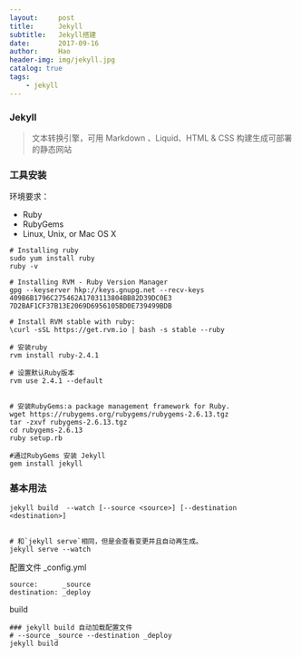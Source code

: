 ```yaml
---
layout:     post
title:      Jekyll
subtitle:   Jekyll搭建
date:       2017-09-16
author:     Hao
header-img: img/jekyll.jpg
catalog: true
tags:
    - jekyll
---
```

### Jekyll
> 文本转换引擎，可用 Markdown 、Liquid、HTML & CSS 构建生成可部署的静态网站


### 工具安装

环境要求：
- Ruby
- RubyGems
- Linux, Unix, or Mac OS X


```
# Installing ruby
sudo yum install ruby
ruby -v

# Installing RVM - Ruby Version Manager
gpg --keyserver hkp://keys.gnupg.net --recv-keys 409B6B1796C275462A1703113804BB82D39DC0E3 7D2BAF1CF37B13E2069D6956105BD0E739499BDB

# Install RVM stable with ruby:
\curl -sSL https://get.rvm.io | bash -s stable --ruby

# 安装ruby
rvm install ruby-2.4.1

# 设置默认Ruby版本
rvm use 2.4.1 --default


# 安装RubyGems:a package management framework for Ruby.
wget https://rubygems.org/rubygems/rubygems-2.6.13.tgz
tar -zxvf rubygems-2.6.13.tgz
cd rubygems-2.6.13
ruby setup.rb

#通过RubyGems 安装 Jekyll
gem install jekyll

```

### 基本用法

```
jekyll build  --watch [--source <source>] [--destination <destination>]


# 和`jekyll serve`相同，但是会查看变更并且自动再生成。
jekyll serve --watch

```



配置文件
_config.yml
```
source:      _source
destination: _deploy
```
build
```
### jekyll build 自动加载配置文件
# --source _source --destination _deploy
jekyll build

```

